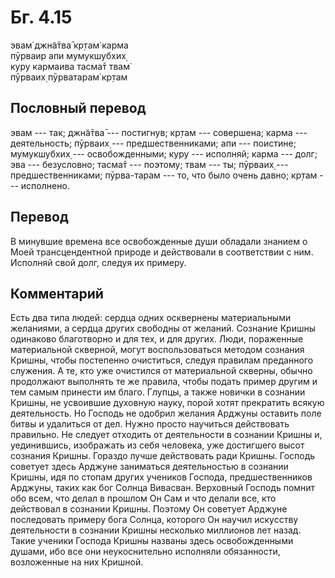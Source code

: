 # Бг. 4.15
эвам̇ джн̃а̄тва̄ кр̣там̇ карма<br/>
пӯрваир апи мумукшубхих̣<br/>
куру кармаива тасма̄т твам̇<br/>
пӯрваих̣ пӯрватарам̇ кр̣там
## Пословный перевод

эвам --- так; джн̃а̄тва̄ --- постигнув; кр̣там --- совершена; карма ---
деятельность; пӯрваих̣ --- предшественниками; апи --- поистине;
мумукшубхих̣ --- освобожденными; куру --- исполняй; карма --- долг; эва
--- безусловно; тасма̄т --- поэтому; твам --- ты; пӯрваих̣ ---
предшественниками; пӯрва-тарам --- то, что было очень давно; кр̣там ---
исполнено.

## Перевод

В минувшие времена все освобожденные души обладали знанием о Моей
трансцендентной природе и действовали в соответствии с ним. Исполняй
свой долг, следуя их примеру.

## Комментарий

Есть два типа людей: сердца одних осквернены материальными желаниями, а
сердца других свободны от желаний. Сознание Кришны одинаково благотворно
и для тех, и для других. Люди, пораженные материальной скверной, могут
воспользоваться методом сознания Кришны, чтобы постепенно очиститься,
следуя правилам преданного служения. А те, кто уже очистился от
материальной скверны, обычно продолжают выполнять те же правила, чтобы
подать пример другим и тем самым принести им благо. Глупцы, а также
новички в сознании Кришны, не усвоившие духовную науку, порой хотят
прекратить всякую деятельность. Но Господь не одобрил желания Арджуны
оставить поле битвы и удалиться от дел. Нужно просто научиться
действовать правильно. Не следует отходить от деятельности в сознании
Кришны и, уединившись, изображать из себя человека, уже достигшего высот
сознания Кришны. Гораздо лучше действовать ради Кришны. Господь советует
здесь Арджуне заниматься деятельностью в сознании Кришны, идя по стопам
других учеников Господа, предшественников Арджуны, таких как бог Солнца
Вивасван. Верховный Господь помнит обо всем, что делал в прошлом Он Сам
и что делали все, кто действовал в сознании Кришны. Поэтому Он советует
Арджуне последовать примеру бога Солнца, которого Он научил искусству
деятельности в сознании Кришны несколько миллионов лет назад. Такие
ученики Господа Кришны названы здесь освобожденными душами, ибо все они
неукоснительно исполняли обязанности, возложенные на них Кришной.
